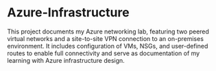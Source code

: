 # Azure-Infrastructure
This project documents my Azure networking lab, featuring two peered virtual networks and a site-to-site VPN connection to an on-premises environment. It includes configuration of VMs, NSGs, and user-defined routes to enable full connectivity and serve as documentation of my learning with Azure infrastructure design.
